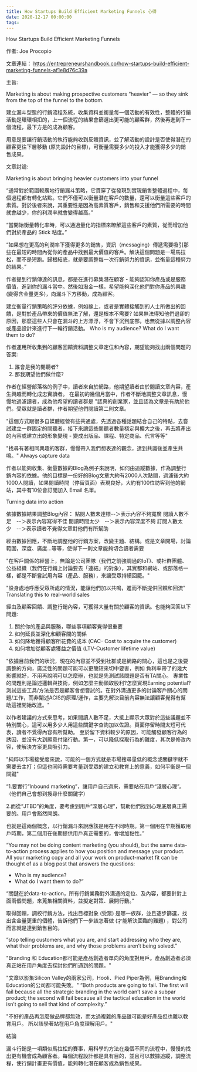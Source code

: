 ```yaml
---
title: How Startups Build Efficient Marketing Funnels 心得
date: 2020-12-17 00:00:00
tags:
---
```


How Startups Build Efficient Marketing Funnels

作者: Joe Procopio

文章連結：
https://entrepreneurshandbook.co/how-startups-build-efficient-marketing-funnels-af1e8d76c39a



主旨:


Marketing is about making prospective customers “heavier” — so they sink from the top of the funnel to the bottom.

建立漏斗型態的行銷流程系統，收集資料並衡量每一個活動的有效性，整體的行銷活動是環環相扣的，上一個流程的結果會篩選出更可能的顧客群，然後再進到下一個流程，最下方是的成為顧客。

用意是要讓行銷活動的執行能夠收到反饋資訊，並了解活動的設計是否使得潛在的顧客更往下層移動 (原先設計的目標)，可衡量需要多少的投入才能獲得多少的銷售成果。



文章討論:

Marketing is about bringing heavier customers into your funnel

“通常對於範圍較廣地行銷漏斗策略，它貫穿了從發現到實現銷售整體過程中，每個過程都有轉化站點。它們不僅可以衡量潛在客戶的數量，還可以衡量這些客戶的素質。對於後者來說，其重要性是因為高素質客戶，銷售和支援他們所需要的時間就會越少，你的利潤率就會變得越高。”

“當開始衡量轉化率時，可以通過量化的指標來瞭解這些客戶的素質，從而增加他們對於產品的 Stick 粘度。”

“如果想在更高的利潤率下獲得更多的銷售，資訊（messaging）傳遞需要吸引那些在最短的時間內從你的產品中找到最大價值的客戶。解決這個問題是一場馬拉松，而不是短跑。歸根結底，就是要調整每一次行銷努力的資訊，並衡量這種努力的結果。”

作者提到行銷傳達的訊息，都是在進行募集潛在顧客 - 能夠認知你產品或是服務價值，進到你的漏斗當中。然後如淘金一樣，希望能夠深化他們對你產品的興趣 (變得含金量更多)，向漏斗下方移動，成為顧客。

建立衡量行銷策略的評分依據，例如線上，或者是實體接觸到的人士所做出的回饋，是對於產品帶來的價值無法了解，還是根本不需要? 如果無法得知他們退卻的原因，那麼這些人只會在漏斗的上方漂浮，不會下沉到底部，也無從據以調整內容或產品設計來進行下一輪行銷活動。
Who is my audience? What do I want them to do?

作者運用所收集到的顧客回饋資料調整文章定位和內容，期望能夠找出兩個問題的答案:

1.  誰會是我的閱聽者? 
2.  那我期望他們做什麼? 

作者在經營部落格的例子中，讀者來自於網路，他期望讀者由於閱讀文章內容，產生興趣而轉化成忠實讀者。 在最初的幾個月當中，作者不斷地調整文章訊息，慢慢地過濾讀者，成為他希望的讀者群是 "認真的創業家，並且認為文章是有助於他們。受眾就是讀者群，作者期望他們閱讀第二則文章。

"這個方式跟很多自媒體經營有些共通處，先透過各種話題結合自己的特點，去嘗試建立一群固定的閱聽者，接下來讓這些閱聽者數量穩定與擴大之後，再去將產出的內容或建立出的形象變現 - 變成出版品、課程、特定商品、代言等等"

"找尋有著相同興趣的客群，慢慢帶入我們想表達的觀念，達到共識後並產生共鳴。"
Always capture data

作者以能夠收集、衡量數據的Blog為例子來說明，如何由追蹤數據，作為調整行銷內容的依據。他的目標是一份好的Blog文章大約有2000人次點閱，過濾後大約1000人閱讀，如果閱讀時間（停留頁面）表現良好，大約有100位訪客到他的網站，其中有10位會訂閱加入 Email 名單。

Turning data into action

依據數據結果調整Blog內容：
點閱人數未達標--＞表示內容不夠寬廣
閱讀人數不足　--＞表示內容寫得不佳
閱讀時間太少　--＞表示內容深度不夠
訂閱人數太少　--＞表示讀者不覺得文章對他們有所幫助

經由數據回應，不斷地調整他的行銷方案，改變主題、結構。或是文章開場，討論範圍，深度、廣度...等等，使得下一則文章能夠切合讀者需要

"在客戶關係的經營上，無論是公司團隊（我們之前強調過的IoT)、或社群團體、公益組織（我們在行銷上討論要去「連結」的對象），其實都和網站、或部落格一樣，都是不斷嘗試用內容（產品、服務），來讓受眾持續回籠。"

"設身處地呼應受眾所處的情況，能讓他們加以共鳴，進而不斷提供回饋和回流"
Translating this to real-world sales

經由及顧客回饋、調整行銷內容，可獲得大量有關於顧客的資訊。也能夠回答以下問題:
1. 關於你的產品與服務，哪些事項顧客覺得很重要
2. 如何延長並深化和顧客間的關係
3. 如何降地獲得顧客所花費的成本 (CAC- Cost to acquire the customer)
4. 如何增加從顧客處獲益之價值 (LTV-Customer lifetime value)

"依據目前我們的狀況，現在的內容並不受到社群或是網路的關心，這也是之後要調整的方向，廣泛性的問題可能可以更簡短來切中要害，例如 負利率帶了的幾大影響就好，不用再說明可以怎麼辦，也就是先測試該問題是否有TA關心。 專業性的問題則是論述邏輯與技術，例如怎麼主動領取股利?怎麼實現Earning potential? 測試這些工具/方法是否是顧客會想嘗試的。在對外溝通更多的討論客戶關心的問題/工作，而非闡述ACIS的原理/運作，主要先解決目前內容無法讓顧客覺得有幫助這裡開始改進。"

以作者建議的方式來思考，如果閱讀人數不足，大抵上顯示大眾對於這些議題並不特別關心，這可以用多少人用這些關鍵字查詢加以佐證。頁面停留時間太短可代表，讀者不覺得內容有所幫助。 至於留下資料較少的原因，可能觸發顧客行為的誘因，並沒有大到願意付諸行動。第一，可以降低採取行為的難度，其次是修改內容，使解決方案更具吸引力。

"純粹以市場接受度來說，可能的一個方式就是市場搜尋量低的概念或關鍵字就不需要去主打；但這也同時需要考量到受眾的建立和教育上的意義，如何平衡是一個關鍵"

“1.要實行“Inbound marketing”，讓用戶自己過來，需要站在用戶“淺層心理”。（他們自己會想到搜尋什麼關鍵字）

2.而從“JTBD”的角度，要考慮到用戶“深層心理”，幫助他們找到心理底層真正需要的。用戶會豁然開朗。

也就是這兩個概念，以行銷漏斗來說應該是用在不同時期。第一個用在早期獲取用戶時期，第二個用在後期提供用戶真正需要的，會增加黏性。”

“You may not be doing content marketing (you should), but the same data-to-action process applies to how you position and message your product. All your marketing copy and all your work on product-market fit can be thought of as a blog post that answers the questions:
- Who is my audience?
- What do I want them to do?”

“關鍵在於data-to-action，所有行銷業務對外溝通的定位、及內容，都要針對上面兩個問題，來蒐集相關資料，並擬定對策、展開行動。”

取得回饋，調校行銷方法，找出目標對象 (受眾) 是哪一族群，並且逐步篩選，找出含金量更重的個體，告訴他們下一步該怎著做 (才能解決面臨的難題) ，對公司而言就是達到銷售目的。

 “stop telling customers what you are, and start addressing who they are, what their problems are, and why those problems aren’t being solved.”

"Branding 和 Education都可能是產品創造者單向的角度對用戶。產品創造者必須真正站在用戶角度去探討他們所遇到的問題。"

"文章以影集Silicon Valley的兩家公司，Hooli、Pied Piper為例，用Branding和Education的公司都可能失敗。"
“Both products are going to fail. The first will fail because all the strategic branding in the world can’t save a subpar product; the second will fail because all the tactical education in the world isn’t going to sell that kind of complexity.”

"不好的產品再怎麼做品牌都無效，而太過複雜的產品雖可能是好產品但也難以教育用戶。
所以該學著站在用戶角度理解用戶。"

結論

漏斗行銷是一項類似馬拉松的賽事，用科學的方法在幾個不同的流程中，慢慢的找出更有機會成為顧客者。每個流程設計都是具有目的，並且可以數據追蹤，調整流程，使行銷計畫更有價值，能夠轉化潛在顧客成為銷售成果。



